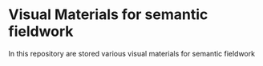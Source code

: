 # Visual Materials for semantic fieldwork
In this repository are stored various visual materials for semantic fieldwork
